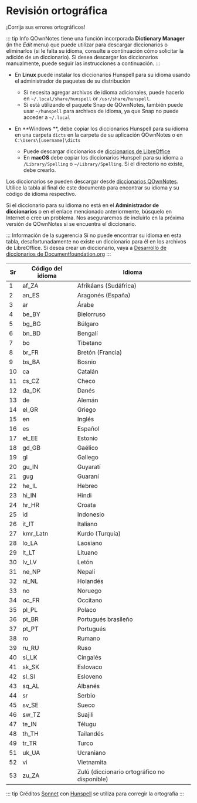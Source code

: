 # Revisión ortográfica

¡Corrija sus errores ortográficos!

::: tip Info
QOwnNotes tiene una función incorporada **Dictionary Manager** (in the *Edit* menu) que puede utilizar para descargar diccionarios o eliminarlos (si le falta su idioma, consulte a continuación cómo solicitar la adición de un diccionario). Si desea descargar los diccionarios manualmente, puede seguir las instrucciones a continuación.
:::

- En **Linux** puede instalar los diccionarios Hunspell para su idioma usando el administrador de paquetes de su distribución
    - Si necesita agregar archivos de idioma adicionales, puede hacerlo en `~/.local/share/hunspell` or `/usr/share/hunspell`.
    - Si está utilizando el paquete Snap de QOwnNotes, también puede usar `~/hunspell` para archivos de idioma, ya que Snap no puede acceder a `~/.local`

- En **Windows **, debe copiar los diccionarios Hunspell para su idioma en una carpeta `dicts` en la carpeta de su aplicación QOwnNotes o en `C:\Users\[username]\dicts`
    - Puede descargar diccionarios de [diccionarios de LibreOffice](https://github.com/LibreOffice/dictionaries)
    - En **macOS** debe copiar los diccionarios Hunspell para su idioma a `/Library/Spelling` o `~/Library/Spelling`. Si el directorio no existe, debe crearlo.

Los diccionarios se pueden descargar desde [diccionarios QOwnNotes](https://github.com/qownnotes/dictionaries). Utilice la tabla al final de este documento para encontrar su idioma y su código de idioma respectivo.

Si el diccionario para su idioma no está en el **Administrador de diccionarios** o en el enlace mencionado anteriormente, búsquelo en Internet o cree un problema. Nos aseguraremos de incluirlo en la próxima versión de QOwnNotes si se encuentra el diccionario.

::: Información de la sugerencia Si no puede encontrar su idioma en esta tabla, desafortunadamente no existe un diccionario para él en los archivos de LibreOffice. Si desea crear un diccionario, vaya a [Desarrollo de diccionarios de Documentfoundation.org](https://wiki.documentfoundation.org/Development/Dictionaries)
:::

| Sr | Código del idioma | Idioma                                       |
| -- | ----------------- | -------------------------------------------- |
| 1  | af_ZA             | Afrikáans (Sudáfrica)                        |
| 2  | an_ES             | Aragonés (España)                            |
| 3  | ar                | Árabe                                        |
| 4  | be_BY             | Bielorruso                                   |
| 5  | bg_BG             | Búlgaro                                      |
| 6  | bn_BD             | Bengalí                                      |
| 7  | bo                | Tibetano                                     |
| 8  | br_FR             | Bretón (Francia)                             |
| 9  | bs_BA             | Bosnio                                       |
| 10 | ca                | Catalán                                      |
| 11 | cs_CZ             | Checo                                        |
| 12 | da_DK             | Danés                                        |
| 13 | de                | Alemán                                       |
| 14 | el_GR             | Griego                                       |
| 15 | en                | Inglés                                       |
| 16 | es                | Español                                      |
| 17 | et_EE             | Estonio                                      |
| 18 | gd_GB             | Gaélico                                      |
| 19 | gl                | Gallego                                      |
| 20 | gu_IN             | Guyaratí                                     |
| 21 | gug               | Guaraní                                      |
| 22 | he_IL             | Hebreo                                       |
| 23 | hi_IN             | Hindi                                        |
| 24 | hr_HR             | Croata                                       |
| 25 | id                | Indonesio                                    |
| 26 | it_IT             | Italiano                                     |
| 27 | kmr_Latn          | Kurdo (Turquía)                              |
| 28 | lo_LA             | Laosiano                                     |
| 29 | lt_LT             | Lituano                                      |
| 30 | lv_LV             | Letón                                        |
| 31 | ne_NP             | Nepalí                                       |
| 32 | nl_NL             | Holandés                                     |
| 33 | no                | Noruego                                      |
| 34 | oc_FR             | Occitano                                     |
| 35 | pl_PL             | Polaco                                       |
| 36 | pt_BR             | Portugués brasileño                          |
| 37 | pt_PT             | Portugués                                    |
| 38 | ro                | Rumano                                       |
| 39 | ru_RU             | Ruso                                         |
| 40 | si_LK             | Cingalés                                     |
| 41 | sk_SK             | Eslovaco                                     |
| 42 | sl_Sl             | Esloveno                                     |
| 43 | sq_AL             | Albanés                                      |
| 44 | sr                | Serbio                                       |
| 45 | sv_SE             | Sueco                                        |
| 46 | sw_TZ             | Suajili                                      |
| 47 | te_IN             | Télugu                                       |
| 48 | th_TH             | Tailandés                                    |
| 49 | tr_TR             | Turco                                        |
| 51 | uk_UA             | Ucraniano                                    |
| 52 | vi                | Vietnamita                                   |
| 53 | zu_ZA             | Zulú (diccionario ortográfico no disponible) |

::: tip
Créditos [Sonnet](https://github.com/KDE/sonnet) con [Hunspell](https://hunspell.github.io/) se utiliza para corregir la ortografía
:::
